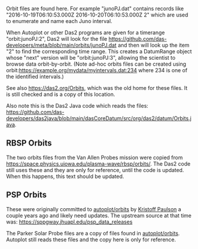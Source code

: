 Orbit files are found here.  For example "junoPJ.dat" contains records
like "2016-10-19T06:10:53.000Z 2016-10-20T06:10:53.000Z 2" which are used
to enumerate and name each Juno interval.

When Autoplot or other Das2 programs are given for a timerange "orbit:junoPJ:2",
Das2 will look for the file https://github.com/das-developers/meta/blob/main/orbits/junoPJ.dat
and then will look up the item "2" to find the corresponding time range.  This
creates a DatumRange object whose "next" version will be "orbit:junoPJ:3", allowing
the scientist to browse data orbit-by-orbit.  (Note ad-hoc orbits files can be
created using orbit:https://example.org/mydata/myintervals.dat:234 where 234 is one
of the identified intervals.)

See also https://das2.org/Orbits, which was the old home for these files.  It is still
checked and is a copy of this location.

Also note this is the Das2 Java code which reads the files: https://github.com/das-developers/das2java/blob/main/dasCoreDatum/src/org/das2/datum/Orbits.java.

## RBSP Orbits
The two orbits files from the Van Allen Probes mission were copied from https://space.physics.uiowa.edu/plasma-wave/rbsp/orbits/.  The
Das2 code still uses these and they are only for reference, until the code is updated.  When this happens, this text should be 
updated.

## PSP Orbits

These were originally committed to [autoplot/orbits](https://github.com/autoplot/orbits/tree/main/psp)
by [Kristoff Paulson](https://github.com/kpaulson) a couple years ago and 
likely need updates.  The upstream source at that time was: 
https://sppgway.jhuapl.edu/psp_data_releases

The Parker Solar Probe files are a copy of files found in [autoplot/orbits](https://github.com/autoplot/orbits/tree/main/psp).  Autoplot still reads these files and the copy here is only for reference.

